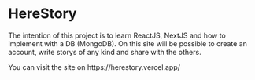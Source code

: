 <h1>HereStory</h1>

<p>The intention of this project is to learn ReactJS, NextJS and how to implement with a DB (MongoDB).
On this site will be possible to create an account, write storys of any kind and share with the others.
</p>
<p>You can visit the site on https://herestory.vercel.app/
</p>
